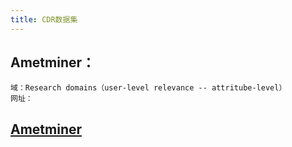 ```yaml
---
title: CDR数据集
---
```


## Ametminer：
    域：Research domains（user-level relevance -- attritube-level）
    网址：
## [Ametminer](https://www.aminer.org/collaboration)
##
